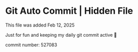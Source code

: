 # Git Auto Commit | Hidden File

This file was added Feb 12, 2025

Just for fun and keeping my daily git commit active 🤪

commit number: 527083
